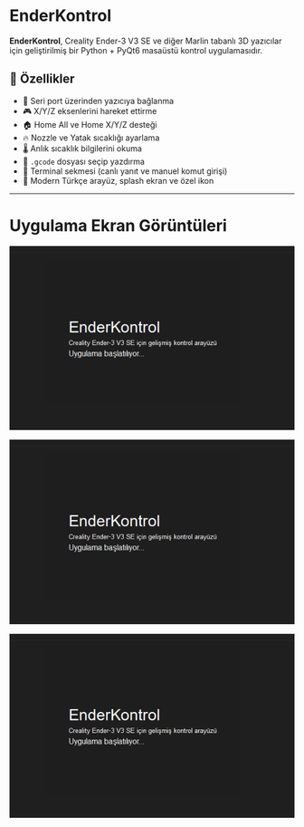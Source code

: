 # EnderKontrol

**EnderKontrol**, Creality Ender-3 V3 SE ve diğer Marlin tabanlı 3D yazıcılar için geliştirilmiş bir Python + PyQt6 masaüstü kontrol uygulamasıdır.

## 🚀 Özellikler
- 🔌 Seri port üzerinden yazıcıya bağlanma
- 🎮 X/Y/Z eksenlerini hareket ettirme
- 🏠 Home All ve Home X/Y/Z desteği
- 🔥 Nozzle ve Yatak sıcaklığı ayarlama
- 🌡 Anlık sıcaklık bilgilerini okuma
- 📁 `.gcode` dosyası seçip yazdırma
- 💬 Terminal sekmesi (canlı yanıt ve manuel komut girişi)
- 🎨 Modern Türkçe arayüz, splash ekran ve özel ikon

---


# Uygulama Ekran Görüntüleri
<p align="center">
  <img src="images/screenshot.png" alt="EnderKontrol Arayüzü" width="600"/>
</p>
<p align="center">
  <img src="images/screenshot.png" alt="EnderKontrol Arayüzü" width="600"/>
</p>
<p align="center">
  <img src="images/screenshot.png" alt="EnderKontrol Arayüzü" width="600"/>
</p>

